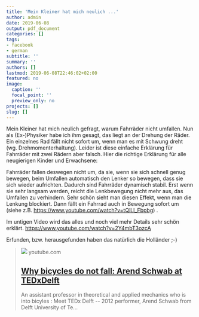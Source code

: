 ```yaml
---
title: 'Mein Kleiner hat mich neulich ...'
author: admin
date: 2019-06-08
output: pdf_document
categories: []
tags:
- facebook
- german
subtitle: ''
summary: ''
authors: []
lastmod: 2019-06-08T22:46:02+02:00
featured: no
image:
  caption: ''
  focal_point: ''
  preview_only: no
projects: []
slug: []
---
```

Mein Kleiner hat mich neulich gefragt, warum Fahrräder nicht umfallen. Nun als (Ex-)Physiker habe ich ihm gesagt, das liegt an der Drehung der Räder. Ein einzelnes Rad fällt nicht sofort um, wenn man es mit Schwung dreht (wg. Drehmomenterhaltung). Leider ist diese einfache Erklärung für Fahrräder mit zwei Rädern aber falsch. Hier die richtige Erklärung für alle neugierigen Kinder und Erwachsene:

Fahrräder fallen deswegen nicht um, da sie, wenn sie sich schnell genug bewegen, beim Umfallen automatisch den Lenker so bewegen, dass sie sich wieder aufrichten. Dadurch sind Fahrräder dynamisch stabil. Erst wenn sie sehr langsam werden, reicht die Lenkbewegung nicht mehr aus, das Umfallen zu verhindern. Sehr schön sieht man diesen Effekt, wenn man die Lenkung blockiert. Dann fällt ein Fahrrad auch in Bewegung sofort um (siehe z.B. https://www.youtube.com/watch?v=tQlLl_Fbpbg) . 

Im untigen Video wird das alles und noch viel mehr Details sehr schön erklärt. 
https://www.youtube.com/watch?v=2Y4mbT3ozcA

Erfunden, bzw. herausgefunden haben das natürlich die Holländer ;-)
> [![](https://i.ytimg.com/vi/2Y4mbT3ozcA/maxresdefault.jpg)](https://www.youtube.com/watch?v=2Y4mbT3ozcA)
> youtube.com
> ## [Why bicycles do not fall: Arend Schwab at TEDxDelft](https://www.youtube.com/watch?v=2Y4mbT3ozcA)
>
>An assistant professor in theoretical and applied mechanics who is into bicyles : Meet TEDx Delft -- 2012 performer, Arend Schwab from Delft University of Te...

